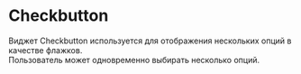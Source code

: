 # Checkbutton

Виджет Checkbutton используется для отображения нескольких опций в качестве флажков.  
Пользователь может одновременно выбирать несколько опций.


